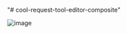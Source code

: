 "# cool-request-tool-editor-composite" 

![image](https://github.com/user-attachments/assets/7a421e12-4505-412e-be15-dae3f1fabd81)
